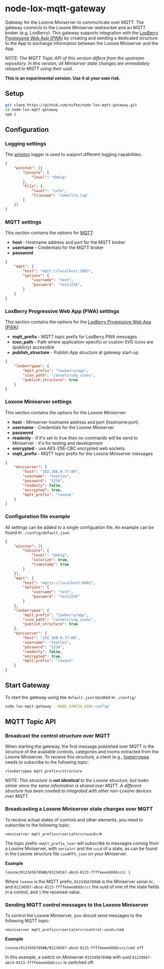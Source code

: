 # node-lox-mqtt-gateway

Gateway for the Loxone Miniserver to communicate over MQTT. The gateway connects to the Loxone Miniserver websocket and an MQTT broker (e.g. LoxBerry).
This gateway supports integration with the [LoxBerry Progressive Web App (PWA)](https://github.com/nufke/loxberrypwa) by creating and sending a dedicated structure to the App to exchange information between the Loxone Miniserver and the App.

_NOTE: The MQTT Topic API of this version differs from the upstream repository. In this version, all Miniserver state changes are immediately relayed to MQTT using their uuid._

**This is an experimental version. Use it at your own risk.**

## Setup

```bash
git clone https://github.com/nufke/node-lox-mqtt-gateway.git
cd node-lox-mqtt-gateway
npm i
```

## Configuration

### Logging settings

The [winston](https://github.com/winstonjs/winston) logger is used to support different logging capabilities.

```json
{
    "winston": [{
        "Console": {
            "level": "debug"
        },
        "File": {
            "level": "info",
            "filename": "somefile.log"
        }
    }]
}
```

### MQTT settings

This section contains the options for [MQTT](https://github.com/mqttjs/MQTT.js):

* **host** - Hostname address and port for the MQTT broker
* **username** - Credentials for the MQTT broker
* **password**

```json
{
    "mqtt": {
        "host": "mqtt://localhost:1883",
        "options": {
            "username": "test",
            "password": "test1234",
        }
    }
}
```

### LoxBerry Progressive Web App (PWA) settings

This section contains the options for the [LoxBerry Progressive Web App (PWA)](https://github.com/nufke/loxberrypwa):

* **mqtt_prefix** - MQTT topic prefix for LoxBerry PWA messages
* **icon_path** - Path where application-specific or custom SVG icons are (publicly) accessible
* **publish_structure** - Publish App structure at gateway start-up

```json
{
    "loxberrypwa": {
        "mqtt_prefix": "loxberry/app",
        "icon_path": "/assets/svg_icons",
        "publish_structure": true
    }
}
```

### Loxone Miniserver settings

This section contains the options for the Loxone Miniserver:

* **host** - Miniserver hostname address and port (hostname:port)
* **username** - Credentials for the Loxone Miniserver
* **password**
* **readonly** - if it's set to true then no commands will be send to Miniserver - it's for testing and development
* **encrypted** - use AES-256-CBC encrypted web sockets
* **mqtt_prefix** - MQTT topic prefix for the Loxone Miniserver messages

```json
{
    "miniserver": {
        "host": "192.168.0.77:80",
        "username": "testlox",
        "password": "1234",
        "readonly": false,
        "encrypted": true,
        "mqtt_prefix": "loxone"
    }
}
```

### Configuration file example

All settings can be added to a single configuation file. An example can be found in `./config/default.json`:

```json
{
    "winston": [{
        "Console": {
            "level": "debug",
            "colorize": true,
            "timestamp": true
        }
    }],
    "mqtt": {
        "host": "mqtts://localhost:8883",
        "options": {
            "username": "test",
            "password": "test1234"
        }
    },
    "loxberrypwa": {
        "mqtt_prefix": "loxberry/app",
        "icon_path": "/assets/svg_icons",
        "publish_structure": true
    },
    "miniserver": {
        "host": "192.168.0.77:80",
        "username": "testlox",
        "password": "1234",
        "readonly": false,
        "encrypted": true,
        "mqtt_prefix": "loxone"
    }
}
```

## Start Gateway

To start the gateway using the `default.json` located in `./config/`

```bash
node lox-mqtt-gateway --NODE_CONFIG_DIR='config'
```

## MQTT Topic API

### Broadcast the control structure over MQTT

When starting the gateway, the first message published over MQTT is the structure of the available controls, categories and rooms extracted from the Loxone Miniserver. To receive this structure, a client (e.g., [loxberrypwa](https://github.com/nufke/loxberrypwa) needs to subscribe to the following topic:

```
<loxberrypwa mqtt_prefix>/structure
```

*NOTE: This structure is **not identical** to the Loxone structure, but looks simiar since the same information is shared over MQTT. A different structure has been created to integrated with other non-Loxone devices over MQTT.*

### Broadcasting a Loxone Miniserver state changes over MQTT

To receive actual states of controls and other elements, you need to subscribe to the following topic:

```
<miniserver mqtt_prefix>/<serialnr>/<uuid>/#
```

The topic prefix `<mqtt_prefix_lox>` will subscribe to messages coming from a Loxone Miniserver, with `serialnr` and the `uuid` of a state, as can be found in the Loxone structure file `LoxAPP3.json` on your Miniserver.

**Example**

```
loxone/0123456789AB/01234567-abcd-0123-ffffeeeeddddcccc 1
```

Where `loxone` is the MQTT prefix, `0123456789AB` is the Miniserver serial nr., and `01234567-abcd-0123-ffffeeeeddddcccc` the uuid of one of the state fields in a control, and `1` the received value.

### Sending MQTT control messages to the Loxone Miniserver

To control the Loxone Miniserver, you should send messages to the following MQTT topic:

```
<miniserver mqtt_prefix>/<serialnr>/<control-uuid>/cmd
```

**Example**

```
loxone/0123456789AB/01234567-abcd-0123-ffffeeeeddddcccc/cmd off
```

In this example, a switch on Miniserver `0123456789AB` with uuid `01234567-abcd-0123-ffffeeeeddddcccc` is switched off.
